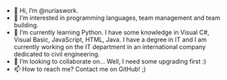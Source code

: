 - 👋 Hi, I’m @nuriaswork.
- 👀 I’m interested in programming languages, team management and team building.
- 🌱 I’m currently learning Python. I have some knowledge in Visual C#, Visual Basic, JavaScript, HTML, Java. I have a degree in IT and I am currently 
working on the IT department in an international company dedicated to civil engineering.
- 💞️ I’m looking to collaborate on... Well, I need some upgrading first :)
- 📫 How to reach me? Contact me on GitHub! ;)

<!---
nuriaswork/nuriaswork is a ✨ special ✨ repository because its `README.md` (this file) appears on your GitHub profile.
You can click the Preview link to take a look at your changes.
--->
